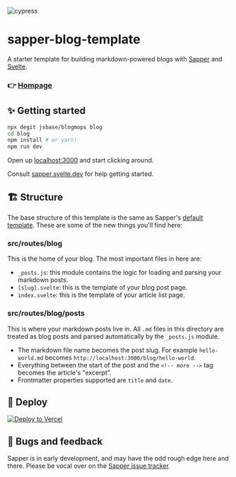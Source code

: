 ![cypress](https://github.com/jsbase/blogmops/workflows/cypress/badge.svg?branch=master)

# sapper-blog-template

A starter template for building markdown-powered blogs with [Sapper](https://github.com/sveltejs/sapper) and [Svelte](https://github.com/sveltejs/svelte).

### 👉 [Hompage](https://blogmops.vercel.app/)

## ✨ Getting started

```bash
npx degit jsbase/blogmops blog
cd blog
npm install # or yarn!
npm run dev
```

Open up [localhost:3000](http://localhost:3000) and start clicking around.

Consult [sapper.svelte.dev](https://sapper.svelte.dev) for help getting started.

## 🏗 Structure

The base structure of this template is the same as Sapper's [default template](https://github.com/sveltejs/sapper-template/). These are some of the new things you'll find here:

### src/routes/blog

This is the home of your blog. The most important files in here are:

- `_posts.js`: this module contains the logic for loading and parsing your markdown posts.
- `[slug].svelte`: this is the template of your blog post page.
- `index.svelte`: this is the template of your article list page.

### src/routes/blog/posts

This is where your markdown posts live in. All `.md` files in this directory are treated as blog posts and parsed automatically by the `_posts.js` module.

- The markdown file name becomes the post slug. For example `hello-world.md` becomes `http://localhost:3000/blog/hello-world`.
- Everything between the start of the post and the `<!-- more -->` tag becomes the article's "excerpt".
- Frontmatter properties supported are `title` and `date`.

## 🚀 Deploy

[![Deploy to Vercel](/button)](/import/project?template=https://github.com/jsbase/blogmops/master)


## 🐛 Bugs and feedback

Sapper is in early development, and may have the odd rough edge here and there. Please be vocal over on the [Sapper issue tracker](https://github.com/sveltejs/sapper/issues).
